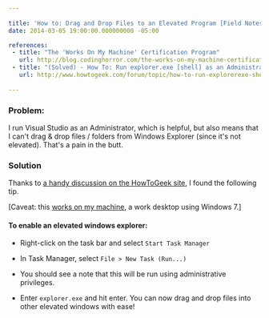 ```yaml
---
 
title: 'How to: Drag and Drop Files to an Elevated Program [Field Notes]'
date: 2014-03-05 19:00:00.000000000 -05:00

references: 
 - title: "The 'Works On My Machine' Certification Program"
   url: http://blog.codinghorror.com/the-works-on-my-machine-certification-program/
 - title: "(Solved) - How To: Run explorer.exe [shell] as an Administrator - Win7"
   url: http://www.howtogeek.com/forum/topic/how-to-run-explorerexe-shell-as-an-administrator-win7
   
---
```

### Problem:

I run Visual Studio as an Administrator, which is helpful, but also means that I can't drag &amp; drop files / folders from Windows Explorer (since it's not elevated). That's a pain in the butt.

### Solution

Thanks to [a handy discussion on the HowToGeek site][HTG Link], I found the following tip.

[Caveat: this [works on my machine][WOMM Link], a work desktop using Windows 7.]

#### To enable an elevated windows explorer:

* Right-click on the task bar and select `Start Task Manager`
* In Task Manager, select `File > New Task (Run...)`
* You should see a note that this will be run using administrative privileges.

* Enter `explorer.exe` and hit enter.
You can now drag and drop files into other elevated windows with ease!

[HTG Link]: http://www.howtogeek.com/forum/topic/how-to-run-explorerexe-shell-as-an-administrator-win7
[WOMM Link]: http://blog.codinghorror.com/the-works-on-my-machine-certification-program/
